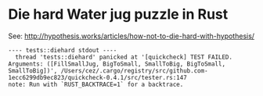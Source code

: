 # Die hard Water jug puzzle in Rust

See: http://hypothesis.works/articles/how-not-to-die-hard-with-hypothesis/

```
---- tests::diehard stdout ----
  thread 'tests::diehard' panicked at '[quickcheck] TEST FAILED. Arguments: ([FillSmallJug, BigToSmall, SmallToBig, BigToSmall, SmallToBig])', /Users/cez/.cargo/registry/src/github.com-1ecc6299db9ec823/quickcheck-0.4.1/src/tester.rs:147
note: Run with `RUST_BACKTRACE=1` for a backtrace.
```
